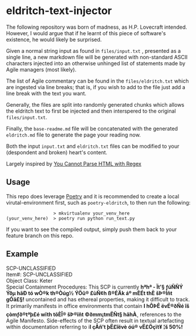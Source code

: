 # eldritch-text-injector

The following repository was born of madness, as H.P. Lovecraft intended. However, I would argue that if he learnt of this piece of software's existence, he would likely be surprised.

Given a normal string input as found in `files/input.txt` , presented as a single line, a new markdown file will be generated
with non-standard ASCII characters injected into an otherwise unhinged list of statements made by Agile managers (most likely).

The list of Agile commentary can be found in the `files/eldritch.txt` which are ingested via line breaks; that is, if you wish to add to the file just add a line break with the text you want.

Generally, the files are split into randomly generated chunks which allows the eldritch text to first be injected and then interspered to the original `files/input.txt`.

Finally, the `base-readme.md` file will be concatenated with the generated `eldritch.md` file to generate the page your reading now.

Both the input `input.txt` and `eldritch.txt` files can be modified to your (despondent and broken) heart's content.

Largely inspired by [You Cannot Parse HTML with Regex](https://stackoverflow.com/questions/1732348/regex-match-open-tags-except-xhtml-self-contained-tags/1732454#1732454)

## Usage

This repo does leverage [Poetry](https://python-poetry.org/) and it is recommended to create a local virutal-environment first, such as `poetry-eldritch`, to then run the following:

```
                  > mkvirtualenv your_venv_here
(your_venv_here)  > poetry run python run_text.py
```

If you want to see the compiled output, simply push them back to your feature branch on this repo.


## Example


SCP-UNCLASSIFIED <br> Item#: SCP-UNCLASSIFIED <br> Object Class: Keter <br> Special Containment Procedures: This SCP is currently **hªhª - Ït'§ ƒúÑÑÝ Ýðµ hãÐ tó wÒ®k th®Òúg½ ÝÖû® £ùÑ¢h ß®ÉÄk áº mÈÉt thÈ šÞ®Íñt gÓä£§!** uncontained and has ethereal properties, making it difficult to track. It primarily manifests in office environments that contain **I hÔÞÊ ëvÉ®ðÑé îš çòmƒð®tªþ£é wïth tõÈÎ® šÞ®ïñt ©ðmm¡tmËÑt§ hãhÀ¸** references to the Agile Manifesto. Side-effects of the SCP often result in textual artefacting within documentation referring to i**I çÅñ't þË£îëvè óú® vË£Öçït¥ ¦š 50%!** 